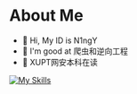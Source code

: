 # About Me


- 👋 Hi, My ID is N1ngY
- 👀 I'm good at 爬虫和逆向工程
- 🌱 XUPT网安本科在读

[![My Skills](https://skillicons.dev/icons?i=python,linux,bash,js,c,ps)](https://skillicons.dev)

<!--# My Future

<table>
  <tr>
    <td>🥰恭喜您成为第</td>
    <td><img src="https://profile-counter.glitch.me/AabyssZG/count.svg" alt="" /></td>
    <td>位访客，感谢您的关注和支持~😍</td>
  </tr>
</table>
>
